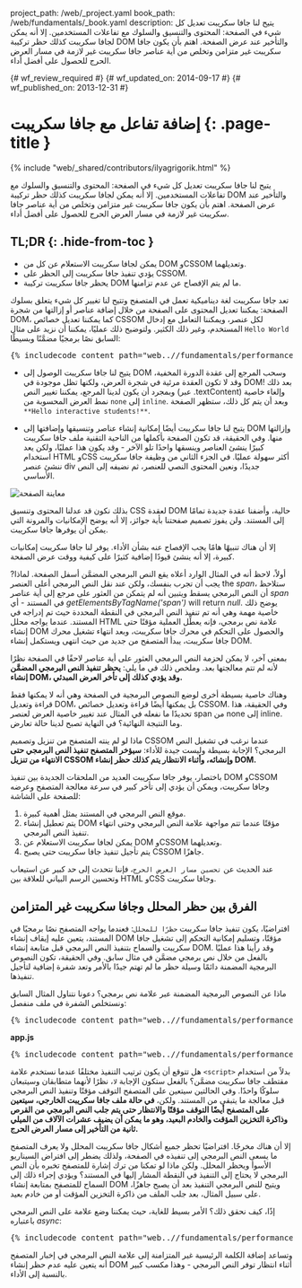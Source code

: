project_path: /web/_project.yaml
book_path: /web/fundamentals/_book.yaml
description: يتيح لنا جافا سكريبت تعديل كل شيء في الصفحة: المحتوى والتنسيق والسلوك مع تفاعلات المستخدمين. إلا أنه يمكن لجافا سكريبت كذلك حظر تركيبة DOM والتأخير عند عرض الصفحة. اهتم بأن يكون جافا سكريبت غير متزامن وتخلص من أية عناصر جافا سكريبت غير لازمة في مسار العرض الحرج للحصول على أفضل أداء.

{# wf_review_required #}
{# wf_updated_on: 2014-09-17 #}
{# wf_published_on: 2013-12-31 #}

# إضافة تفاعل مع جافا سكريبت {: .page-title }

{% include "web/_shared/contributors/ilyagrigorik.html" %}


يتيح لنا جافا سكريبت تعديل كل شيء في الصفحة: المحتوى والتنسيق والسلوك مع تفاعلات المستخدمين. إلا أنه يمكن لجافا سكريبت كذلك حظر تركيبة DOM والتأخير عند عرض الصفحة. اهتم بأن يكون جافا سكريبت غير متزامن وتخلص من أية عناصر جافا سكريبت غير لازمة في مسار العرض الحرج للحصول على أفضل أداء.



## TL;DR {: .hide-from-toc }
- يمكن لجافا سكريبت الاستعلام عن كل من DOM  وCSSOM وتعديلهما.
- يؤدي تنفيذ جافا سكريبت إلى الحظر على CSSOM.
- يحظر جافا سكريبت تركيبة DOM ما لم يتم الإفصاح عن عدم تزامنها.


تعد جافا سكريبت لغة ديناميكية تعمل في المتصفح وتتيح لنا تغيير كل شيء يتعلق بسلوك الصفحة: يمكننا تعديل المحتوى على الصفحة من خلال إضافة عناصر أو إزالتها من شجرة DOM، كما يمكننا تعديل خصائص CSSOM لكل عنصر، ويمكننا التعامل مع إدخال المستخدم، وغير ذلك الكثير. ولتوضيح ذلك عمليًا، يمكننا أن نزيد على مثال `Hello World` السابق نصًا برمجيًا مضمَّنًا وبسيطًا:

<pre class="prettyprint">
{% includecode content_path="web..//fundamentals/performance/critical-rendering-path/_code/script.html" region_tag="full" %}
</pre>

* يتيح لنا جافا سكريبت الوصول إلى DOM وسحب المرجع إلى عقدة الدورة المخفية، وقد لا تكون العقدة مرئية في شجرة العرض، ولكنها تظل موجودة في DOM! بعد ذلك وبمجرد أن يكون لدينا المرجع، يمكننا تغيير النص (عبر .textContent) وإلغاء خاصية نمط العرض المحسوبة من `none` إلى `inline`. وبعد أن يتم كل ذلك، ستظهر الصفحة `**Hello interactive students!**`.

* يتيح لنا جافا سكريبت أيضًا إمكانية إنشاء عناصر وتنسيقها وإضافتها إلى DOM وإزالتها منها. وفي الحقيقة، قد تكون الصفحة بأكملها من الناحية التقنية ملف جافا سكريبت كبيرًا ينشئ العناصر وينسقها واحدًا تلو الآخر - وقد يكون هذا عمليًا، ولكن يعد استخدام HTML وCSS أكثر سهولة عمليًا. في الجزء الثاني من وظيفة جافا سكريبت ننشئ عنصر div جديدًا، ونعين المحتوى النصي للعنصر، ثم نضيفه إلى النص الأساسي.

<img src="images/device-js-small.png" class="center" alt="معاينة الصفحة">

بذلك نكون قد عدلنا المحتوى وتنسيق CSS لعقدة DOM حالية، وأضفنا عقدة جديدة تمامًا إلى المستند. ولن يفوز تصميم صفحتنا بأية جوائز، إلا أنه يوضح الإمكانيات والمرونة التي يمكن أن يوفرها جافا سكريبت.

إلا أن هناك تنبيهًا هامًا يجب الإفصاح عنه بشأن الأداء. يوفر لنا جافا سكريبت إمكانيات كبيرة، إلا أنه ينشئ قيودًا إضافية كثيرًا على كيفية ووقت عرض الصفحة.

أولاً، لاحظ أنه في المثال الوارد أعلاه يقع النص البرمجي المضمَّن أسفل الصفحة. لماذا? يجب أن تجرب بنفسك، ولكن عند نقل النص البرمجي أعلى العنصر the _span_، ستلاحظ أن النص البرمجي يسقط ويتبين أنه لم يتمكن من العثور على مرجع إلى أية عناصر _span_ في المستند - أي _getElementsByTagName('span')_ will return _null_. يوضح ذلك خاصية مهمة وهي أنه تم تنفيذ النص البرمجي في النقطة المحددة حيث تم إدراجه في المستند. عندما يواجه محلل HTML علامة نص برمجي، فإنه يعطِّل العملية مؤقتًا حتى إنشاء DOM والحصول على التحكم في محرك جافا سكريبت، وبعد انتهاء تشغيل محرك جافا سكريبت، يبدأ المتصفح من جديد من حيث انتهى ويستكمل إنشاء DOM.

بمعنى آخر، لا يمكن لحزمة النص البرمجي العثور على أية عناصر لاحقًا في الصفحة نظرًا لأنه لم تتم معالجتها بعد. وملخص ذلك في ما يلي: **يحظر تنفيذ النص البرمجي المضمَّن إنشاء DOM، وقد يؤدي كذلك إلى تأخر العرض المبدئي.**

وهناك خاصية بسيطة أخرى لوضع النصوص البرمجية في الصفحة وهي أنه لا يمكنها فقط قراءة وتعديل DOM، بل يمكنها أيضًا قراءة وتعديل خصائص CSSOM. وفي الحقيقة، هذا تحديدًا ما نفعله في المثال عند تغيير خاصية العرض لعنصر span من none إلى inline. وما النتيجة النهائية؟ في النهاية تصبح لدينا حالة تعارض.

ماذا لو لم ينته المتصفح من تنزيل وتصميم CSSOM عندما نرغب في تشغيل النص البرمجي؟ الإجابة بسيطة وليست جيدة للأداء: **سيؤخر المتصفح تنفيذ النص البرمجي حتى الانتهاء من تنزيل CSSOM وإنشائه، وأثناء الانتظار يتم كذلك حظر إنشاء DOM.**

باختصار، يوفر جافا سكريبت العديد من الملحقات الجديدة بين تنفيذ DOM وCSSOM وجافا سكريبت، ويمكن أن يؤدي إلى تأخر كبير في سرعة معالجة المتصفح وعرضه للصفحة على الشاشة:

1. موقع النص البرمجي في المستند يمثل أهمية كبيرة.
2. يتم تعطيل إنشاء DOM مؤقتًا عندما تتم مواجهة علامة النص البرمجي وحتى انتهاء تنفيذ النص البرمجي.
3. يمكن لجافا سكريبت الاستعلام عن DOM وCSSOM وتعديلهما.
4. يتم تأجيل تنفيذ جافا سكريبت حتى يصبح CSSOM جاهزًا.

عند الحديث عن `تحسين مسار العرض الحرج`، فإننا نتحدث إلى حد كبير عن استيعاب وتحسين الرسم البياني للعلاقة بين HTML وCSS وجافا سكريبت.


## الفرق بين حظر المحلل وجافا سكريبت غير المتزامن

افتراضيًا، يكون تنفيذ جافا سكريبت `حظرًا للمحلل`: فعندما يواجه المتصفح نصًا برمجيًا في المستند، يتعين عليه إيقاف إنشاء DOM مؤقتًا، وتسليم إمكانية التحكم إلى تشغيل جافا سكريبت والسماح بتنفيذ النص البرمجي قبل متابعة إنشاء DOM. وقد رأينا هذا عمليًا بالفعل من خلال نص برمجي مضمَّن في مثال سابق. وفي الحقيقة، تكون النصوص البرمجية المضمنة دائمًا وسيلة حظر ما لم تهتم جيدًا بالأمر وتعد شفرة إضافية لتأجيل تنفيذها.

ماذا عن النصوص البرمجية المضمنة عبر علامة نص برمجي؟ دعونا نتناول المثال السابق ونستخلص الشفرة في ملف منفصل:

<pre class="prettyprint">
{% includecode content_path="web..//fundamentals/performance/critical-rendering-path/_code/split_script.html" region_tag="full" %}
</pre>

**app.js**

<pre class="prettyprint">
{% includecode content_path="web..//fundamentals/performance/critical-rendering-path/_code/app.js" region_tag="full" lang=javascript %}
</pre>

هل تتوقع أن يكون ترتيب التنفيذ مختلفًا عندما نستخدم علامة `<script>` بدلاً من استخدام مقتطف جافا سكريبت مضمَّن؟ بالفعل ستكون الإجابة `لا`، نظرًا لأنهما متطابقان وسيتبعان سلوكًا واحدًا. وفي الحالتين سيتعين على المتصفح التوقف مؤقتًا وتنفيذ النص البرمجي قبل معالجة ما يتبقى من المستند. ولكن، **في حالة ملف جافا سكريبت الخارجي، سيتعين على المتصفح أيضًا التوقف مؤقتًا والانتظار حتى يتم جلب النص البرمجي من القرص وذاكرة التخزين المؤقت والخادم البعيد، وهو ما يمكن أن يضيف عشرات الآلاف من الميلي ثانية من التأخير إلى مسار العرض الحرج.**

إلا أن هناك مخرجًا. افتراضيًا تحظر جميع أشكال جافا سكريبت المحلل ولا يعرف المتصفح ما يسعى النص البرمجي إلى تنفيذه في الصفحة، ولذلك يضطر إلى افتراض السيناريو الأسوأ ويحظر المحلل. ولكن ماذا لو تمكنا من ترك إشارة للمتصفح تخبره بأن النص البرمجي لا يحتاج إلى التنفيذ في النقطة المشار إليها في المستند؟ ويؤدي إجراء ذلك إلى السماح للمتصفح بمتابعة إنشاء DOM ويتيح للنص البرمجي التنفيذ بعد أن يصبح جاهزًا، على سبيل المثال، بعد جلب الملف من ذاكرة التخزين المؤقت أو من خادم بعيد.

إذًا، كيف نحقق ذلك؟ الأمر بسيط للغاية، حيث يمكننا وضع علامة على النص البرمجي باعتباره _async_:

<pre class="prettyprint">
{% includecode content_path="web..//fundamentals/performance/critical-rendering-path/_code/split_script_async.html" region_tag="full" %}
</pre>

وتساعد إضافة الكلمة الرئيسية غير المتزامنة إلى علامة النص البرمجي في إخبار المتصفح أنه يتعين عليه عدم حظر إنشاء DOM أثناء انتظار توفر النص البرمجي - وهذا مكسب كبير بالنسبة إلى الأداء.




